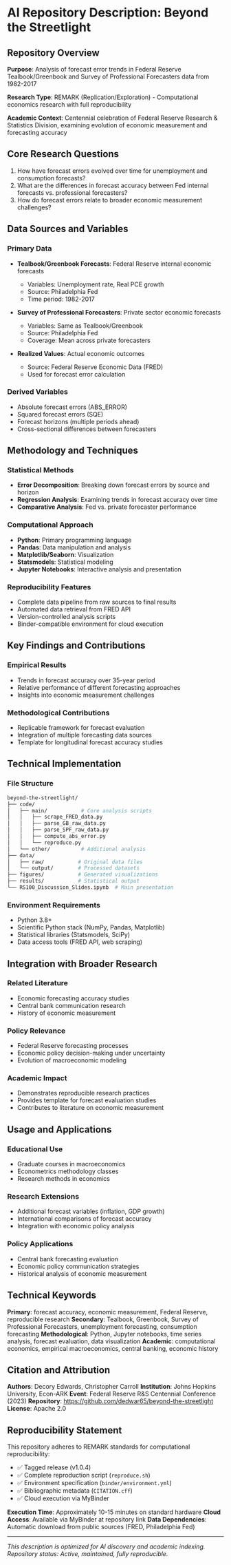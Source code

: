 # AI Repository Description: Beyond the Streetlight

## Repository Overview

**Purpose**: Analysis of forecast error trends in Federal Reserve Tealbook/Greenbook and Survey of Professional Forecasters data from 1982-2017

**Research Type**: REMARK (Replication/Exploration) - Computational economics research with full reproducibility

**Academic Context**: Centennial celebration of Federal Reserve Research & Statistics Division, examining evolution of economic measurement and forecasting accuracy

## Core Research Questions

1. How have forecast errors evolved over time for unemployment and consumption forecasts?
2. What are the differences in forecast accuracy between Fed internal forecasts vs. professional forecasters?
3. How do forecast errors relate to broader economic measurement challenges?

## Data Sources and Variables

### Primary Data

- **Tealbook/Greenbook Forecasts**: Federal Reserve internal economic forecasts
  - Variables: Unemployment rate, Real PCE growth
  - Source: Philadelphia Fed
  - Time period: 1982-2017
  
- **Survey of Professional Forecasters**: Private sector economic forecasts
  - Variables: Same as Tealbook/Greenbook
  - Source: Philadelphia Fed
  - Coverage: Mean across private forecasters

- **Realized Values**: Actual economic outcomes
  - Source: Federal Reserve Economic Data (FRED)
  - Used for forecast error calculation

### Derived Variables

- Absolute forecast errors (ABS_ERROR)
- Squared forecast errors (SQE)
- Forecast horizons (multiple periods ahead)
- Cross-sectional differences between forecasters

## Methodology and Techniques

### Statistical Methods

- **Error Decomposition**: Breaking down forecast errors by source and horizon
- **Regression Analysis**: Examining trends in forecast accuracy over time
- **Comparative Analysis**: Fed vs. private forecaster performance

### Computational Approach

- **Python**: Primary programming language
- **Pandas**: Data manipulation and analysis
- **Matplotlib/Seaborn**: Visualization
- **Statsmodels**: Statistical modeling
- **Jupyter Notebooks**: Interactive analysis and presentation

### Reproducibility Features

- Complete data pipeline from raw sources to final results
- Automated data retrieval from FRED API
- Version-controlled analysis scripts
- Binder-compatible environment for cloud execution

## Key Findings and Contributions

### Empirical Results

- Trends in forecast accuracy over 35-year period
- Relative performance of different forecasting approaches
- Insights into economic measurement challenges

### Methodological Contributions

- Replicable framework for forecast evaluation
- Integration of multiple forecasting data sources
- Template for longitudinal forecast accuracy studies

## Technical Implementation

### File Structure

```bash
beyond-the-streetlight/
├── code/
│   ├── main/           # Core analysis scripts
│   │   ├── scrape_FRED_data.py
│   │   ├── parse_GB_raw_data.py
│   │   ├── parse_SPF_raw_data.py
│   │   ├── compute_abs_error.py
│   │   └── reproduce.py
│   └── other/          # Additional analysis
├── data/
│   ├── raw/           # Original data files
│   └── output/        # Processed datasets
├── figures/           # Generated visualizations
├── results/           # Statistical output
└── RS100_Discussion_Slides.ipynb  # Main presentation
```

### Environment Requirements

- Python 3.8+
- Scientific Python stack (NumPy, Pandas, Matplotlib)
- Statistical libraries (Statsmodels, SciPy)
- Data access tools (FRED API, web scraping)

## Integration with Broader Research

### Related Literature

- Economic forecasting accuracy studies
- Central bank communication research
- History of economic measurement

### Policy Relevance

- Federal Reserve forecasting processes
- Economic policy decision-making under uncertainty
- Evolution of macroeconomic modeling

### Academic Impact

- Demonstrates reproducible research practices
- Provides template for forecast evaluation studies
- Contributes to literature on economic measurement

## Usage and Applications

### Educational Use

- Graduate courses in macroeconomics
- Econometrics methodology classes
- Research methods in economics

### Research Extensions

- Additional forecast variables (inflation, GDP growth)
- International comparisons of forecast accuracy
- Integration with economic policy analysis

### Policy Applications

- Central bank forecasting evaluation
- Economic policy communication strategies
- Historical analysis of economic measurement

## Technical Keywords

**Primary**: forecast accuracy, economic measurement, Federal Reserve, reproducible research
**Secondary**: Tealbook, Greenbook, Survey of Professional Forecasters, unemployment forecasting, consumption forecasting
**Methodological**: Python, Jupyter notebooks, time series analysis, forecast evaluation, data visualization
**Academic**: computational economics, empirical macroeconomics, central banking, economic history

## Citation and Attribution

**Authors**: Decory Edwards, Christopher Carroll
**Institution**: Johns Hopkins University, Econ-ARK
**Event**: Federal Reserve R&S Centennial Conference (2023)
**Repository**: <https://github.com/dedwar65/beyond-the-streetlight>
**License**: Apache 2.0

## Reproducibility Statement

This repository adheres to REMARK standards for computational reproducibility:

- ✅ Tagged release (v1.0.4)
- ✅ Complete reproduction script (`reproduce.sh`)
- ✅ Environment specification (`binder/environment.yml`)
- ✅ Bibliographic metadata (`CITATION.cff`)
- ✅ Cloud execution via MyBinder

**Execution Time**: Approximately 10-15 minutes on standard hardware
**Cloud Access**: Available via MyBinder at repository link
**Data Dependencies**: Automatic download from public sources (FRED, Philadelphia Fed)

---

*This description is optimized for AI discovery and academic indexing. Repository status: Active, maintained, fully reproducible.*
